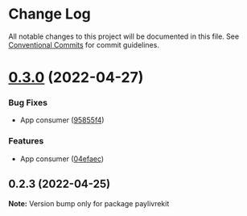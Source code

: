 # Change Log

All notable changes to this project will be documented in this file.
See [Conventional Commits](https://conventionalcommits.org) for commit guidelines.

# [0.3.0](https://github.com/thiagobrolly/paykit/compare/v0.2.3...v0.3.0) (2022-04-27)


### Bug Fixes

* App consumer ([95855f4](https://github.com/thiagobrolly/paykit/commit/95855f4f8b668cf0c0e7309e3d6006b7ddd822f8))


### Features

* App consumer ([04efaec](https://github.com/thiagobrolly/paykit/commit/04efaec78cc48432f04e1fc9845e20e72a625e49))





## 0.2.3 (2022-04-25)

**Note:** Version bump only for package paylivrekit
